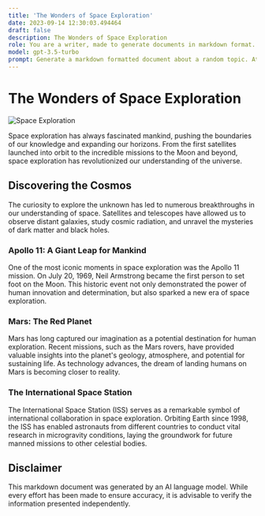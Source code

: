 ```yaml
---
title: 'The Wonders of Space Exploration'
date: 2023-09-14 12:30:03.494464
draft: false
description: The Wonders of Space Exploration
role: You are a writer, made to generate documents in markdown format. It is very important that all of the documents you generate are in valid markdown format.
model: gpt-3.5-turbo
prompt: Generate a markdown formatted document about a random topic. At the bottom, include a disclaimer explaining that the document was generated by you. The first line of the document should be the title. Make sure that the entire document is in proper markdown format, using a mix of various tags to make the document visually appealing.
---
```


# The Wonders of Space Exploration

![Space Exploration](https://images.unsplash.com/photo-1554568218-9138cf571d3a)

Space exploration has always fascinated mankind, pushing the boundaries of our knowledge and expanding our horizons. From the first satellites launched into orbit to the incredible missions to the Moon and beyond, space exploration has revolutionized our understanding of the universe.

## Discovering the Cosmos

The curiosity to explore the unknown has led to numerous breakthroughs in our understanding of space. Satellites and telescopes have allowed us to observe distant galaxies, study cosmic radiation, and unravel the mysteries of dark matter and black holes.

### Apollo 11: A Giant Leap for Mankind

One of the most iconic moments in space exploration was the Apollo 11 mission. On July 20, 1969, Neil Armstrong became the first person to set foot on the Moon. This historic event not only demonstrated the power of human innovation and determination, but also sparked a new era of space exploration.

### Mars: The Red Planet

Mars has long captured our imagination as a potential destination for human exploration. Recent missions, such as the Mars rovers, have provided valuable insights into the planet's geology, atmosphere, and potential for sustaining life. As technology advances, the dream of landing humans on Mars is becoming closer to reality.

### The International Space Station

The International Space Station (ISS) serves as a remarkable symbol of international collaboration in space exploration. Orbiting Earth since 1998, the ISS has enabled astronauts from different countries to conduct vital research in microgravity conditions, laying the groundwork for future manned missions to other celestial bodies.

## Disclaimer

This markdown document was generated by an AI language model. While every effort has been made to ensure accuracy, it is advisable to verify the information presented independently.